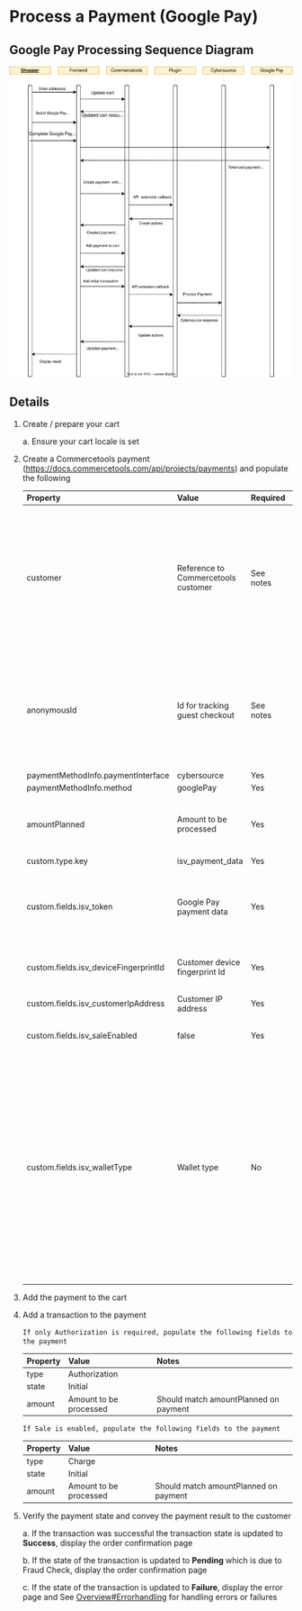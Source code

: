 # Process a Payment (Google Pay)

## Google Pay Processing Sequence Diagram

![Google Pay Processing flow](images/Flow-Diagram-GooglePay.svg)

## Details

1.  Create / prepare your cart

    a. Ensure your cart locale is set

2.  Create a Commercetools payment
    (https://docs.commercetools.com/api/projects/payments) and
    populate the following

    | Property                              | Value                               | Required  | Notes                                                                                                                                                                                                                                                                                                                                                                                                                                                                                                                                                                                                                                                                                                |
    | ------------------------------------- | ----------------------------------- | --------- | ---------------------------------------------------------------------------------------------------------------------------------------------------------------------------------------------------------------------------------------------------------------------------------------------------------------------------------------------------------------------------------------------------------------------------------------------------------------------------------------------------------------------------------------------------------------------------------------------------------------------------------------------------------------------------------------------------- |
    | customer                              | Reference to Commercetools customer | See notes | Required for non-guest checkout. If using MyPayments API this will automatically be set to the logged in customer. One of customer or anonymousId must be populated                                                                                                                                                                                                                                                                                                                                                                                                                                                                                                                                  |
    | anonymousId                           | Id for tracking guest checkout      | See notes | Required for guest checkout. If using MyPayments API this will automatically be set. One of customer or anonymousId must be populated                                                                                                                                                                                                                                                                                                                                                                                                                                                                                                                                                                |
    | paymentMethodInfo.paymentInterface    | cybersource                         | Yes       |                                                                                                                                                                                                                                                                                                                                                                                                                                                                                                                  |
    | paymentMethodInfo.method              | googlePay                           | Yes       |                                                                                                                                                                                                                                                                                                                                                                                                                       |
    | amountPlanned                         | Amount to be processed                | Yes       | Should match cart gross total, unless split payments are being used                                                                                                                                                                                                                                                                                                                                                                                                                                                                                                                                                                                                                                  |
    | custom.type.key                    | isv_payment_data                    | Yes       |                                                                                                                                                                     |
    | custom.fields.isv_token               | Google Pay payment data             | Yes       | Obtain the base64 encoded value of 'token' field from google Pay paymentData                                                                                                                                                                                                                                                                                                                                                                                                                                                                                                                                                                                                                  |
    | custom.fields.isv_deviceFingerprintId | Customer device fingerprint Id      | Yes       | Refer [Device Fingerprinting](./Decision-Manager.md#device-fingerprinting) to generate this value |
    | custom.fields.isv_customerIpAddress | Customer IP address | Yes | Populated from client-side libraries |
    | custom.fields.isv_saleEnabled               | false             | Yes       | Set the value to true if sale is enabled           |
    | custom.fields.isv_walletType                | Wallet type | No  |   This value is required if walletType is to be passed in authorization. Refer [Cybersource Processing a Payment](https://developer.cybersource.com/api-reference-assets/index.html#payments_payments_process-a-payment) for more information about the wallet type value to be passed. It is supported only for ApplePay, ClicktoPay and GooglePay payment methods|  
    

3.  Add the payment to the cart

4.  Add a transaction to the payment 

        If only Authorization is required, populate the following fields to the payment


    | Property | Value               | Notes                                 |
    | -------- | ------------------- | ------------------------------------- |
    | type     | Authorization       |                                       |
    | state    | Initial             |                                       |
    | amount   | Amount to be processed | Should match amountPlanned on payment |
    

        If Sale is enabled, populate the following fields to the payment


    | Property | Value               | Notes                                 |
    | -------- | ------------------- | ------------------------------------- |
    | type     | Charge              |                                       |
    | state    | Initial             |                                       |
    | amount   | Amount to be processed | Should match amountPlanned on payment |

5.  Verify the payment state and convey the payment result to the customer

    a. If the transaction was successful the transaction state is updated to **Success**, display the order confirmation page 

    b. If the state of the transaction is updated to **Pending** which is due to Fraud Check, display the order confirmation page 

    c. If the state of the transaction is updated to **Failure**, display the error page and See [Overview\#Errorhandling](Overview.md#error-handling) for handling errors or failures
